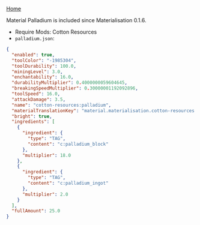 [Home](https://shedaniel.me/MaterialisationData/)

Material Palladium is included since Materialisation 0.1.6.
- Require Mods: Cotton Resources
- `palladium.json`:
```json
{
  "enabled": true,
  "toolColor": "-1985304",
  "toolDurability": 100.0,
  "miningLevel": 3.0,
  "enchantability": 16.0,
  "durabilityMultiplier": 0.4000000059604645,
  "breakingSpeedMultiplier": 0.30000001192092896,
  "toolSpeed": 16.0,
  "attackDamage": 3.5,
  "name": "cotton-resources:palladium",
  "materialTranslationKey": "material.materialisation.cotton-resources.palladium",
  "bright": true,
  "ingredients": [
    {
      "ingredient": {
        "type": "TAG",
        "content": "c:palladium_block"
      },
      "multiplier": 18.0
    },
    {
      "ingredient": {
        "type": "TAG",
        "content": "c:palladium_ingot"
      },
      "multiplier": 2.0
    }
  ],
  "fullAmount": 25.0
}
```
